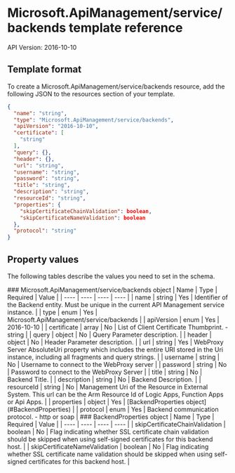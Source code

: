 # Microsoft.ApiManagement/service/backends template reference
API Version: 2016-10-10
## Template format

To create a Microsoft.ApiManagement/service/backends resource, add the following JSON to the resources section of your template.

```json
{
  "name": "string",
  "type": "Microsoft.ApiManagement/service/backends",
  "apiVersion": "2016-10-10",
  "certificate": [
    "string"
  ],
  "query": {},
  "header": {},
  "url": "string",
  "username": "string",
  "password": "string",
  "title": "string",
  "description": "string",
  "resourceId": "string",
  "properties": {
    "skipCertificateChainValidation": boolean,
    "skipCertificateNameValidation": boolean
  },
  "protocol": "string"
}
```
## Property values

The following tables describe the values you need to set in the schema.

<a id="Microsoft.ApiManagement/service/backends" />
### Microsoft.ApiManagement/service/backends object
|  Name | Type | Required | Value |
|  ---- | ---- | ---- | ---- |
|  name | string | Yes | Identifier of the Backend entity. Must be unique in the current API Management service instance. |
|  type | enum | Yes | Microsoft.ApiManagement/service/backends |
|  apiVersion | enum | Yes | 2016-10-10 |
|  certificate | array | No | List of Client Certificate Thumbprint. - string |
|  query | object | No | Query Parameter description. |
|  header | object | No | Header Parameter description. |
|  url | string | Yes | WebProxy Server AbsoluteUri property which includes the entire URI stored in the Uri instance, including all fragments and query strings. |
|  username | string | No | Username to connect to the WebProxy server |
|  password | string | No | Password to connect to the WebProxy Server |
|  title | string | No | Backend Title. |
|  description | string | No | Backend Description. |
|  resourceId | string | No | Management Uri of the Resource in External System. This url can be the Arm Resource Id of Logic Apps, Function Apps or Api Apps. |
|  properties | object | Yes | [BackendProperties object](#BackendProperties) |
|  protocol | enum | Yes | Backend communication protocol. - http or soap |


<a id="BackendProperties" />
### BackendProperties object
|  Name | Type | Required | Value |
|  ---- | ---- | ---- | ---- |
|  skipCertificateChainValidation | boolean | No | Flag indicating whether SSL certificate chain validation should be skipped when using self-signed certificates for this backend host. |
|  skipCertificateNameValidation | boolean | No | Flag indicating whether SSL certificate name validation should be skipped when using self-signed certificates for this backend host. |

